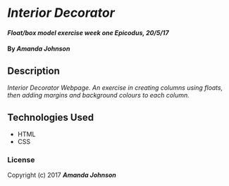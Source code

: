 # _Interior Decorator_

#### _Float/box model exercise week one Epicodus, 20/5/17_

#### By _**Amanda Johnson**_

## Description

_Interior Decorator Webpage.  An exercise in creating columns using floats, then adding margins and background colours to each column._


## Technologies Used

* HTML
* CSS

### License

Copyright (c) 2017 **_Amanda Johnson_**

